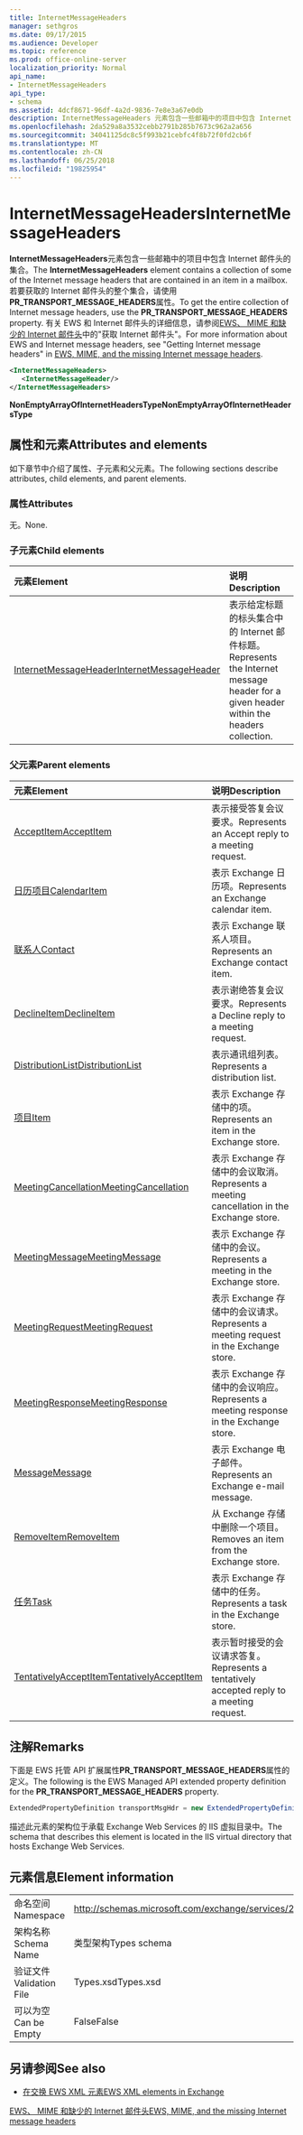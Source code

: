 ```yaml
---
title: InternetMessageHeaders
manager: sethgros
ms.date: 09/17/2015
ms.audience: Developer
ms.topic: reference
ms.prod: office-online-server
localization_priority: Normal
api_name:
- InternetMessageHeaders
api_type:
- schema
ms.assetid: 4dcf8671-96df-4a2d-9836-7e8e3a67e0db
description: InternetMessageHeaders 元素包含一些邮箱中的项目中包含 Internet 邮件头的集合。 若要获取的 Internet 邮件头的整个集合，请使用 PR_TRANSPORT_MESSAGE_HEADERS 属性。 有关 EWS 和 Internet 邮件头、 seeGetting Internet 邮件 headersin EWS、 MIME 和缺少的 Internet 邮件头的详细信息。
ms.openlocfilehash: 2da529a8a3532cebb2791b285b7673c962a2a656
ms.sourcegitcommit: 34041125dc8c5f993b21cebfc4f8b72f0fd2cb6f
ms.translationtype: MT
ms.contentlocale: zh-CN
ms.lasthandoff: 06/25/2018
ms.locfileid: "19825954"
---
```

# <a name="internetmessageheaders"></a><span data-ttu-id="c7e29-105">InternetMessageHeaders</span><span class="sxs-lookup"><span data-stu-id="c7e29-105">InternetMessageHeaders</span></span>

<span data-ttu-id="c7e29-106">**InternetMessageHeaders**元素包含一些邮箱中的项目中包含 Internet 邮件头的集合。</span><span class="sxs-lookup"><span data-stu-id="c7e29-106">The **InternetMessageHeaders** element contains a collection of some of the Internet message headers that are contained in an item in a mailbox.</span></span> <span data-ttu-id="c7e29-107">若要获取的 Internet 邮件头的整个集合，请使用**PR_TRANSPORT_MESSAGE_HEADERS**属性。</span><span class="sxs-lookup"><span data-stu-id="c7e29-107">To get the entire collection of Internet message headers, use the **PR_TRANSPORT_MESSAGE_HEADERS** property.</span></span> <span data-ttu-id="c7e29-108">有关 EWS 和 Internet 邮件头的详细信息，请参阅[EWS、 MIME 和缺少的 Internet 邮件头](http://msdn.microsoft.com/en-us/library/exchange/hh545614%28v=exchg.140%29.aspx)中的"获取 Internet 邮件头"。</span><span class="sxs-lookup"><span data-stu-id="c7e29-108">For more information about EWS and Internet message headers, see "Getting Internet message headers" in [EWS, MIME, and the missing Internet message headers](http://msdn.microsoft.com/en-us/library/exchange/hh545614%28v=exchg.140%29.aspx).</span></span>
  
```XML
<InternetMessageHeaders>
   <InternetMessageHeader/>
</InternetMessageHeaders>
```

 <span data-ttu-id="c7e29-109">**NonEmptyArrayOfInternetHeadersType**</span><span class="sxs-lookup"><span data-stu-id="c7e29-109">**NonEmptyArrayOfInternetHeadersType**</span></span>
## <a name="attributes-and-elements"></a><span data-ttu-id="c7e29-110">属性和元素</span><span class="sxs-lookup"><span data-stu-id="c7e29-110">Attributes and elements</span></span>

<span data-ttu-id="c7e29-111">如下章节中介绍了属性、子元素和父元素。</span><span class="sxs-lookup"><span data-stu-id="c7e29-111">The following sections describe attributes, child elements, and parent elements.</span></span>
  
### <a name="attributes"></a><span data-ttu-id="c7e29-112">属性</span><span class="sxs-lookup"><span data-stu-id="c7e29-112">Attributes</span></span>

<span data-ttu-id="c7e29-113">无。</span><span class="sxs-lookup"><span data-stu-id="c7e29-113">None.</span></span>
  
### <a name="child-elements"></a><span data-ttu-id="c7e29-114">子元素</span><span class="sxs-lookup"><span data-stu-id="c7e29-114">Child elements</span></span>

|<span data-ttu-id="c7e29-115">**元素**</span><span class="sxs-lookup"><span data-stu-id="c7e29-115">**Element**</span></span>|<span data-ttu-id="c7e29-116">**说明**</span><span class="sxs-lookup"><span data-stu-id="c7e29-116">**Description**</span></span>|
|:-----|:-----|
|[<span data-ttu-id="c7e29-117">InternetMessageHeader</span><span class="sxs-lookup"><span data-stu-id="c7e29-117">InternetMessageHeader</span></span>](internetmessageheader.md) <br/> |<span data-ttu-id="c7e29-118">表示给定标题的标头集合中的 Internet 邮件标题。</span><span class="sxs-lookup"><span data-stu-id="c7e29-118">Represents the Internet message header for a given header within the headers collection.</span></span>  <br/> |
   
### <a name="parent-elements"></a><span data-ttu-id="c7e29-119">父元素</span><span class="sxs-lookup"><span data-stu-id="c7e29-119">Parent elements</span></span>

|<span data-ttu-id="c7e29-120">**元素**</span><span class="sxs-lookup"><span data-stu-id="c7e29-120">**Element**</span></span>|<span data-ttu-id="c7e29-121">**说明**</span><span class="sxs-lookup"><span data-stu-id="c7e29-121">**Description**</span></span>|
|:-----|:-----|
|[<span data-ttu-id="c7e29-122">AcceptItem</span><span class="sxs-lookup"><span data-stu-id="c7e29-122">AcceptItem</span></span>](acceptitem.md) <br/> |<span data-ttu-id="c7e29-123">表示接受答复会议要求。</span><span class="sxs-lookup"><span data-stu-id="c7e29-123">Represents an Accept reply to a meeting request.</span></span>  <br/> |
|[<span data-ttu-id="c7e29-124">日历项目</span><span class="sxs-lookup"><span data-stu-id="c7e29-124">CalendarItem</span></span>](calendaritem.md) <br/> |<span data-ttu-id="c7e29-125">表示 Exchange 日历项。</span><span class="sxs-lookup"><span data-stu-id="c7e29-125">Represents an Exchange calendar item.</span></span>  <br/> |
|[<span data-ttu-id="c7e29-126">联系人</span><span class="sxs-lookup"><span data-stu-id="c7e29-126">Contact</span></span>](contact.md) <br/> |<span data-ttu-id="c7e29-127">表示 Exchange 联系人项目。</span><span class="sxs-lookup"><span data-stu-id="c7e29-127">Represents an Exchange contact item.</span></span>  <br/> |
|[<span data-ttu-id="c7e29-128">DeclineItem</span><span class="sxs-lookup"><span data-stu-id="c7e29-128">DeclineItem</span></span>](declineitem.md) <br/> |<span data-ttu-id="c7e29-129">表示谢绝答复会议要求。</span><span class="sxs-lookup"><span data-stu-id="c7e29-129">Represents a Decline reply to a meeting request.</span></span>  <br/> |
|[<span data-ttu-id="c7e29-130">DistributionList</span><span class="sxs-lookup"><span data-stu-id="c7e29-130">DistributionList</span></span>](distributionlist.md) <br/> |<span data-ttu-id="c7e29-131">表示通讯组列表。</span><span class="sxs-lookup"><span data-stu-id="c7e29-131">Represents a distribution list.</span></span>  <br/> |
|[<span data-ttu-id="c7e29-132">项目</span><span class="sxs-lookup"><span data-stu-id="c7e29-132">Item</span></span>](item.md) <br/> |<span data-ttu-id="c7e29-133">表示 Exchange 存储中的项。</span><span class="sxs-lookup"><span data-stu-id="c7e29-133">Represents an item in the Exchange store.</span></span>  <br/> |
|[<span data-ttu-id="c7e29-134">MeetingCancellation</span><span class="sxs-lookup"><span data-stu-id="c7e29-134">MeetingCancellation</span></span>](meetingcancellation.md) <br/> |<span data-ttu-id="c7e29-135">表示 Exchange 存储中的会议取消。</span><span class="sxs-lookup"><span data-stu-id="c7e29-135">Represents a meeting cancellation in the Exchange store.</span></span>  <br/> |
|[<span data-ttu-id="c7e29-136">MeetingMessage</span><span class="sxs-lookup"><span data-stu-id="c7e29-136">MeetingMessage</span></span>](meetingmessage.md) <br/> |<span data-ttu-id="c7e29-137">表示 Exchange 存储中的会议。</span><span class="sxs-lookup"><span data-stu-id="c7e29-137">Represents a meeting in the Exchange store.</span></span>  <br/> |
|[<span data-ttu-id="c7e29-138">MeetingRequest</span><span class="sxs-lookup"><span data-stu-id="c7e29-138">MeetingRequest</span></span>](meetingrequest.md) <br/> |<span data-ttu-id="c7e29-139">表示 Exchange 存储中的会议请求。</span><span class="sxs-lookup"><span data-stu-id="c7e29-139">Represents a meeting request in the Exchange store.</span></span>  <br/> |
|[<span data-ttu-id="c7e29-140">MeetingResponse</span><span class="sxs-lookup"><span data-stu-id="c7e29-140">MeetingResponse</span></span>](meetingresponse.md) <br/> |<span data-ttu-id="c7e29-141">表示 Exchange 存储中的会议响应。</span><span class="sxs-lookup"><span data-stu-id="c7e29-141">Represents a meeting response in the Exchange store.</span></span>  <br/> |
|[<span data-ttu-id="c7e29-142">Message</span><span class="sxs-lookup"><span data-stu-id="c7e29-142">Message</span></span>](message-ex15websvcsotherref.md) <br/> |<span data-ttu-id="c7e29-143">表示 Exchange 电子邮件。</span><span class="sxs-lookup"><span data-stu-id="c7e29-143">Represents an Exchange e-mail message.</span></span>  <br/> |
|[<span data-ttu-id="c7e29-144">RemoveItem</span><span class="sxs-lookup"><span data-stu-id="c7e29-144">RemoveItem</span></span>](removeitem.md) <br/> |<span data-ttu-id="c7e29-145">从 Exchange 存储中删除一个项目。</span><span class="sxs-lookup"><span data-stu-id="c7e29-145">Removes an item from the Exchange store.</span></span>  <br/> |
|[<span data-ttu-id="c7e29-146">任务</span><span class="sxs-lookup"><span data-stu-id="c7e29-146">Task</span></span>](task.md) <br/> |<span data-ttu-id="c7e29-147">表示 Exchange 存储中的任务。</span><span class="sxs-lookup"><span data-stu-id="c7e29-147">Represents a task in the Exchange store.</span></span>  <br/> |
|[<span data-ttu-id="c7e29-148">TentativelyAcceptItem</span><span class="sxs-lookup"><span data-stu-id="c7e29-148">TentativelyAcceptItem</span></span>](tentativelyacceptitem.md) <br/> |<span data-ttu-id="c7e29-149">表示暂时接受的会议请求答复。</span><span class="sxs-lookup"><span data-stu-id="c7e29-149">Represents a tentatively accepted reply to a meeting request.</span></span>  <br/> |
   
## <a name="remarks"></a><span data-ttu-id="c7e29-150">注解</span><span class="sxs-lookup"><span data-stu-id="c7e29-150">Remarks</span></span>

<span data-ttu-id="c7e29-151">下面是 EWS 托管 API 扩展属性**PR_TRANSPORT_MESSAGE_HEADERS**属性的定义。</span><span class="sxs-lookup"><span data-stu-id="c7e29-151">The following is the EWS Managed API extended property definition for the **PR_TRANSPORT_MESSAGE_HEADERS** property.</span></span> 
  
```cs
ExtendedPropertyDefinition transportMsgHdr = new ExtendedPropertyDefinition(0x007D, MapiPropertyType.String);
```

<span data-ttu-id="c7e29-152">描述此元素的架构位于承载 Exchange Web Services 的 IIS 虚拟目录中。</span><span class="sxs-lookup"><span data-stu-id="c7e29-152">The schema that describes this element is located in the IIS virtual directory that hosts Exchange Web Services.</span></span>
  
## <a name="element-information"></a><span data-ttu-id="c7e29-153">元素信息</span><span class="sxs-lookup"><span data-stu-id="c7e29-153">Element information</span></span>

|||
|:-----|:-----|
|<span data-ttu-id="c7e29-154">命名空间</span><span class="sxs-lookup"><span data-stu-id="c7e29-154">Namespace</span></span>  <br/> |http://schemas.microsoft.com/exchange/services/2006/types  <br/> |
|<span data-ttu-id="c7e29-155">架构名称</span><span class="sxs-lookup"><span data-stu-id="c7e29-155">Schema Name</span></span>  <br/> |<span data-ttu-id="c7e29-156">类型架构</span><span class="sxs-lookup"><span data-stu-id="c7e29-156">Types schema</span></span>  <br/> |
|<span data-ttu-id="c7e29-157">验证文件</span><span class="sxs-lookup"><span data-stu-id="c7e29-157">Validation File</span></span>  <br/> |<span data-ttu-id="c7e29-158">Types.xsd</span><span class="sxs-lookup"><span data-stu-id="c7e29-158">Types.xsd</span></span>  <br/> |
|<span data-ttu-id="c7e29-159">可以为空</span><span class="sxs-lookup"><span data-stu-id="c7e29-159">Can be Empty</span></span>  <br/> |<span data-ttu-id="c7e29-160">False</span><span class="sxs-lookup"><span data-stu-id="c7e29-160">False</span></span>  <br/> |
   
## <a name="see-also"></a><span data-ttu-id="c7e29-161">另请参阅</span><span class="sxs-lookup"><span data-stu-id="c7e29-161">See also</span></span>



- [<span data-ttu-id="c7e29-162">在交换 EWS XML 元素</span><span class="sxs-lookup"><span data-stu-id="c7e29-162">EWS XML elements in Exchange</span></span>](ews-xml-elements-in-exchange.md)


[<span data-ttu-id="c7e29-163">EWS、 MIME 和缺少的 Internet 邮件头</span><span class="sxs-lookup"><span data-stu-id="c7e29-163">EWS, MIME, and the missing Internet message headers</span></span>](http://msdn.microsoft.com/en-us/library/exchange/hh545614%28v=exchg.140%29.aspx)

